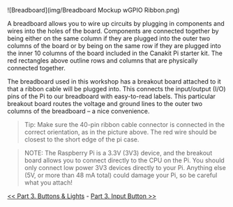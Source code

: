![Breadboard](img/Breadboard Mockup wGPIO Ribbon.png)

A breadboard allows you to wire up circuits by plugging in components and wires into the holes of the board. Components are connected together by being either on the same column if they are plugged into the outer two columns of the board or by being on the same row if they are plugged into the inner 10 columns of the board included in the Canakit Pi starter kit. The red rectangles above outline rows and columns that are physically connected together.

The breadboard used in this workshop has a breakout board attached to it that a ribbon cable will be plugged into. This connects the input/output (I/O) pins of the Pi to our breadboard with easy-to-read labels. This particular breakout board routes the voltage and ground lines to the outer two columns of the breadboard – a nice convenience.

> Tip: Make sure the 40-pin ribbon cable connector is connected in the correct orientation, as in the picture above. The red wire should be closest to the short edge of the pi case.

> NOTE: The Raspberry Pi is a 3.3V (3V3) device, and the breakout board allows you to connect directly to the CPU on the Pi. You should only connect low power 3V3 devices directly to your Pi. Anything else (5V, or more than 48 mA total) could damage your Pi, so be careful what you attach! 

[<< Part 3. Buttons & Lights](Part-3.-Buttons-&-Lights) - [Part 3. Input Button >>](Part-3.-Input-Button)

